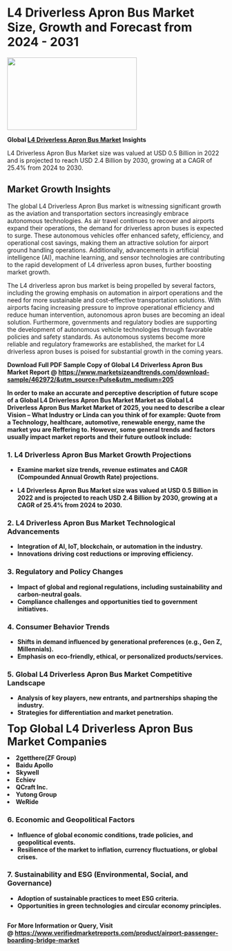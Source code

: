 <H1>L4 Driverless Apron Bus Market Size, Growth and Forecast from 2024 - 2031</H1><img class="aligncenter size-medium wp-image-584254" src="https://thirdeyenews.in/wp-content/uploads/2024/09/Global-Market-Research-300x168.jpeg" alt="" width="300" height="168" /><p><strong>Global&nbsp;<a href="https://www.marketsizeandtrends.com/download-sample/462972/&amp;utm_source=Pulse&amp;utm_medium=205">L4 Driverless Apron Bus Market</a> Insights</strong></p><p>L4 Driverless Apron Bus Market size was valued at USD 0.5 Billion in 2022 and is projected to reach USD 2.4 Billion by 2030, growing at a CAGR of 25.4% from 2024 to 2030.</p><p><h2>Market Growth Insights</h2> <p>The global L4 Driverless Apron Bus market is witnessing significant growth as the aviation and transportation sectors increasingly embrace autonomous technologies. As air travel continues to recover and airports expand their operations, the demand for driverless apron buses is expected to surge. These autonomous vehicles offer enhanced safety, efficiency, and operational cost savings, making them an attractive solution for airport ground handling operations. Additionally, advancements in artificial intelligence (AI), machine learning, and sensor technologies are contributing to the rapid development of L4 driverless apron buses, further boosting market growth.</p> <p><strong></strong></p> <p>The L4 driverless apron bus market is being propelled by several factors, including the growing emphasis on automation in airport operations and the need for more sustainable and cost-effective transportation solutions. With airports facing increasing pressure to improve operational efficiency and reduce human intervention, autonomous apron buses are becoming an ideal solution. Furthermore, governments and regulatory bodies are supporting the development of autonomous vehicle technologies through favorable policies and safety standards. As autonomous systems become more reliable and regulatory frameworks are established, the market for L4 driverless apron buses is poised for substantial growth in the coming years.</p> <p><strong></p><p><span class=""><strong>Download Full PDF Sample Copy of Global L4 Driverless Apron Bus Market Report</strong> @ <a href="https://www.marketsizeandtrends.com/download-sample/462972/&amp;utm_source=Pulse&amp;utm_medium=205" target="_blank">https://www.marketsizeandtrends.com/download-sample/462972/&amp;utm_source=Pulse&amp;utm_medium=205</a></span></p><p>In order to make an accurate and perceptive description of future scope of a Global&nbsp;L4 Driverless Apron Bus Market Market as Global&nbsp;L4 Driverless Apron Bus Market Market of 2025, you need to describe a clear Vision &ndash; What Industry or Linda can you think of for example: Quote from a Technology, healthcare, automotive, renewable energy, name the market you are Reffering to. However, some general trends and factors usually impact market reports and their future outlook include:</p><h3>1.&nbsp;<strong>L4 Driverless Apron Bus Market Growth Projections</strong></h3><ul><li>Examine market size trends, revenue estimates and CAGR (Compounded Annual Growth Rate) projections.</li><li><p>L4 Driverless Apron Bus Market size was valued at USD 0.5 Billion in 2022 and is projected to reach USD 2.4 Billion by 2030, growing at a CAGR of 25.4% from 2024 to 2030.</p></li></ul><h3>2.&nbsp;<strong>L4 Driverless Apron Bus Market Technological Advancements</strong></h3><ul><li>Integration of AI, IoT, blockchain, or automation in the industry.</li><li>Innovations driving cost reductions or improving efficiency.</li></ul><h3>3.&nbsp;<strong>Regulatory and Policy Changes</strong></h3><ul><li>Impact of global and regional regulations, including sustainability and carbon-neutral goals.</li><li>Compliance challenges and opportunities tied to government initiatives.</li></ul><h3>4.&nbsp;<strong>Consumer Behavior Trends</strong></h3><ul><li>Shifts in demand influenced by generational preferences (e.g., Gen Z, Millennials).</li><li>Emphasis on eco-friendly, ethical, or personalized products/services.</li></ul><h3>5.&nbsp;<strong>Global L4 Driverless Apron Bus Market Competitive Landscape</strong></h3><ul><li>Analysis of key players, new entrants, and partnerships shaping the industry.</li><li>Strategies for differentiation and market penetration.</li></ul><p data-pm-slice="1 1 []"><span style="color: inherit; font-family: inherit; font-size: 25px;">Top Global L4 Driverless Apron Bus Market Companies</span></p><div class="" data-test-id=""><p><li>2getthere(ZF Group)</li><li> Baidu Apollo</li><li> Skywell</li><li> Echiev</li><li> QCraft Inc.</li><li> Yutong Group</li><li> WeRide</li></p></div><h3>6.&nbsp;<strong>Economic and Geopolitical Factors</strong></h3><ul><li>Influence of global economic conditions, trade policies, and geopolitical events.</li><li>Resilience of the market to inflation, currency fluctuations, or global crises.</li></ul><h3>7.&nbsp;<strong>Sustainability and ESG (Environmental, Social, and Governance)</strong></h3><ul><li>Adoption of sustainable practices to meet ESG criteria.</li><li>Opportunities in green technologies and circular economy principles.</li></ul><h2><strong style="font-size: 14px;">For More Information or Query, Visit @&nbsp;</strong><a style="background-color: #ffffff; font-size: 14px;" href="https://www.marketsizeandtrends.com/report/l4-driverless-apron-bus-market/" target="_blank">https://www.verifiedmarketreports.com/product/airport-passenger-boarding-bridge-market</a></h2>
